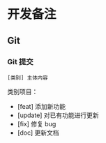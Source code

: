 # 开发备注  

## Git  

### Git 提交  

`[类别] 主体内容`

类别项目：
- [feat] 添加新功能
- [update] 对已有功能进行更新
- [fix] 修复 bug
- [doc] 更新文档